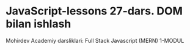 # JavaScript-lessons 27-dars. DOM bilan ishlash
Mohirdev Academiy darsliklari: Full Stack Javascript (MERN) 1-MODUL

